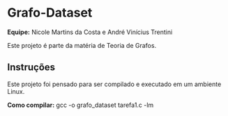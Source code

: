 # Grafo-Dataset  
**Equipe:** Nicole Martins da Costa e André Vinícius Trentini  

Este projeto é parte da matéria de Teoria de Grafos.

## Instruções

Este projeto foi pensado para ser compilado e executado em um ambiente Linux.

**Como compilar:**
gcc -o grafo_dataset tarefa1.c -lm
